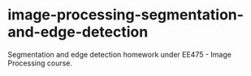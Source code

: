 # image-processing-segmentation-and-edge-detection
Segmentation and edge detection homework under EE475 - Image Processing course.
